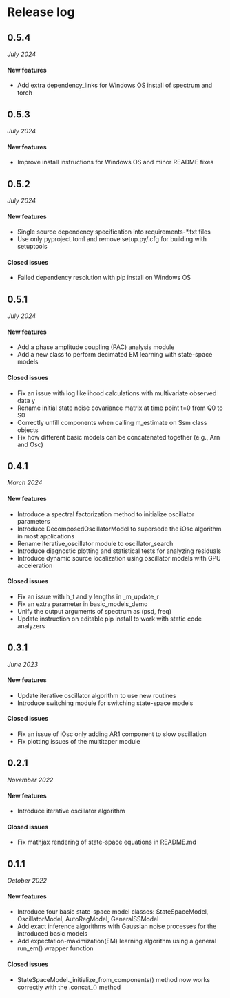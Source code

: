 # Release log

## 0.5.4
*July 2024*

#### New features

- Add extra dependency_links for Windows OS install of spectrum and torch

## 0.5.3
*July 2024*

#### New features

- Improve install instructions for Windows OS and minor README fixes

## 0.5.2
*July 2024*

#### New features

- Single source dependency specification into requirements-*.txt files
- Use only pyproject.toml and remove setup.py/.cfg for building with setuptools

#### Closed issues

- Failed dependency resolution with pip install on Windows OS

## 0.5.1
*July 2024*

#### New features

- Add a phase amplitude coupling (PAC) analysis module
- Add a new class to perform decimated EM learning with state-space models

#### Closed issues

- Fix an issue with log likelihood calculations with multivariate observed data y
- Rename initial state noise covariance matrix at time point t=0 from Q0 to S0
- Correctly unfill components when calling m_estimate on Ssm class objects
- Fix how different basic models can be concatenated together (e.g., Arn and Osc)

## 0.4.1
*March 2024*

#### New features

- Introduce a spectral factorization method to initialize oscillator parameters
- Introduce DecomposedOscillatorModel to supersede the iOsc algorithm in most applications
- Rename iterative_oscillator module to oscillator_search
- Introduce diagnostic plotting and statistical tests for analyzing residuals
- Introduce dynamic source localization using oscillator models with GPU acceleration

#### Closed issues

- Fix an issue with h_t and y lengths in _m_update_r
- Fix an extra parameter in basic_models_demo
- Unify the output arguments of spectrum as (psd, freq)
- Update instruction on editable pip install to work with static code analyzers

## 0.3.1
*June 2023*

#### New features

- Update iterative oscillator algorithm to use new routines
- Introduce switching module for switching state-space models

#### Closed issues

- Fix an issue of iOsc only adding AR1 component to slow oscillation
- Fix plotting issues of the multitaper module

## 0.2.1
*November 2022*

#### New features

- Introduce iterative oscillator algorithm

#### Closed issues

- Fix mathjax rendering of state-space equations in README.md

## 0.1.1
*October 2022*

#### New features

- Introduce four basic state-space model classes: StateSpaceModel, OscillatorModel, AutoRegModel, GeneralSSModel
- Add exact inference algorithms with Gaussian noise processes for the introduced basic models
- Add expectation-maximization(EM) learning algorithm using a general run_em() wrapper function

#### Closed issues

- StateSpaceModel.\_initialize_from_components() method now works correctly with the .concat\_() method
